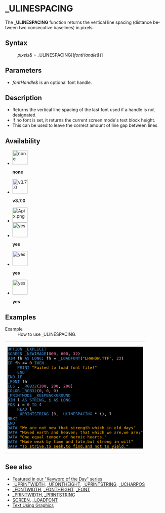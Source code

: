 <style>pre.codeide, pre.outputfixed, .outputcrt0 { background-color: #000 !important; color: #FFF !important; }</style><!DOCTYPE html>
<html class="client-nojs" dir="ltr" lang="en">
<head>
<title>_ULINESPACING - QB64 Phoenix Edition Wiki</title>
</head>
<body class="mediawiki ltr sitedir-ltr mw-hide-empty-elt ns-0 ns-subject page-ULINESPACING rootpage-ULINESPACING skin-vector action-view skin-vector-legacy vector-feature-language-in-header-enabled vector-feature-language-in-main-page-header-disabled vector-feature-language-alert-in-sidebar-disabled vector-feature-sticky-header-disabled vector-feature-sticky-header-edit-disabled vector-feature-table-of-contents-disabled vector-feature-visual-enhancement-next-disabled">
<div class="mw-body" id="content" role="main">
<a id="top"></a>
<h1 class="firstHeading mw-first-heading" id="firstHeading">_ULINESPACING</h1>
<div class="vector-body" id="bodyContent">
<div class="mw-body-content mw-content-ltr" dir="ltr" id="mw-content-text" lang="en"><div class="mw-parser-output"><p>The <b>_ULINESPACING</b> function returns the vertical line spacing (distance between two consecutive baselines) in pixels.
</p>
<h2><span class="mw-headline" id="Syntax">Syntax</span></h2>
<dl><dd><i>pixels&amp;</i> = <a class="mw-selflink selflink">_ULINESPACING</a>[(<i>fontHandle&amp;</i>)]</dd></dl>
<p>
</p>
<h2><span class="mw-headline" id="Parameters">Parameters</span></h2>
<ul><li><i>fontHandle&amp;</i> is an optional font handle.</li></ul>
<p>
</p>
<h2><span class="mw-headline" id="Description">Description</span></h2>
<ul><li>Returns the vertical line spacing of the last font used if a handle is not designated.</li>
<li>If no font is set, it returns the current screen mode's text block height.</li>
<li>This can be used to leave the correct amount of line gap between lines.</li></ul>
<p>
</p>
<h2><span class="mw-headline" id="Availability">Availability</span></h2>
<ul class="gallery mw-gallery-nolines">
<li class="gallerybox" style="width: 53px"><div style="width: 53px">
<div class="thumb" style="width: 48px;"><div style="margin:0px auto;"><a class="image" href="File:Qb64.png" title="none"><img alt="none" decoding="async" height="48" src="/qb64wiki/images/9/91/Qb64.png" width="48"/></a></div></div>
<div class="gallerytext">
<p><b>none</b>
</p>
</div>
</div></li>
<li class="gallerybox" style="width: 53px"><div style="width: 53px">
<div class="thumb" style="width: 48px;"><div style="margin:0px auto;"><a class="image" href="File:Qbpe.png" title="v3.7.0"><img alt="v3.7.0" decoding="async" height="48" src="/qb64wiki/images/0/07/Qbpe.png" width="48"/></a></div></div>
<div class="gallerytext">
<p><b>v3.7.0</b>
</p>
</div>
</div></li>
<li class="gallerybox" style="width: 53px"><div style="width: 53px">
<div class="thumb" style="width: 48px;"><div style="margin:0px auto;"><a class="image" href="File:Apix.png"><img alt="Apix.png" decoding="async" height="48" src="/qb64wiki/images/5/5f/Apix.png" width="48"/></a></div></div>
<div class="gallerytext">
</div>
</div></li>
<li class="gallerybox" style="width: 53px"><div style="width: 53px">
<div class="thumb" style="width: 48px;"><div style="margin:0px auto;"><a class="image" href="File:Win.png" title="yes"><img alt="yes" decoding="async" height="48" src="/qb64wiki/images/2/29/Win.png" width="48"/></a></div></div>
<div class="gallerytext">
<p><b>yes</b>
</p>
</div>
</div></li>
<li class="gallerybox" style="width: 53px"><div style="width: 53px">
<div class="thumb" style="width: 48px;"><div style="margin:0px auto;"><a class="image" href="File:Lnx.png" title="yes"><img alt="yes" decoding="async" height="48" src="/qb64wiki/images/7/7a/Lnx.png" width="48"/></a></div></div>
<div class="gallerytext">
<p><b>yes</b>
</p>
</div>
</div></li>
<li class="gallerybox" style="width: 53px"><div style="width: 53px">
<div class="thumb" style="width: 48px;"><div style="margin:0px auto;"><a class="image" href="File:Osx.png" title="yes"><img alt="yes" decoding="async" height="48" src="/qb64wiki/images/2/22/Osx.png" width="48"/></a></div></div>
<div class="gallerytext">
<p><b>yes</b>
</p>
</div>
</div></li>
</ul>
<p>
</p>
<h2><span class="mw-headline" id="Examples">Examples</span></h2>
<dl><dt>Example</dt>
<dd>How to use <a class="mw-selflink selflink">_ULINESPACING</a>.</dd></dl>
<table cellpadding="15px" width="100%">
<tbody><tr>
<td><pre class="codeide"><a href="OPTION" title="OPTION"><span style="color:#4593D8;">OPTION</span></a> <a class="mw-redirect" href="EXPLICIT" title="EXPLICIT"><span style="color:#4593D8;">_EXPLICIT</span></a>
<a href="SCREEN" title="SCREEN"><span style="color:#4593D8;">SCREEN</span></a> <a href="NEWIMAGE" title="NEWIMAGE"><span style="color:#4593D8;">_NEWIMAGE</span></a>(<span style="color:#F580B1;">800</span>, <span style="color:#F580B1;">600</span>, <span style="color:#F580B1;">32</span>)
<a href="DIM" title="DIM"><span style="color:#4593D8;">DIM</span></a> fh <a href="AS" title="AS"><span style="color:#4593D8;">AS</span></a> <a href="LONG" title="LONG"><span style="color:#4593D8;">LONG</span></a>: fh = <a href="LOADFONT" title="LOADFONT"><span style="color:#4593D8;">_LOADFONT</span></a>(<span style="color:#FFB100;">"LHANDW.TTF"</span>, <span style="color:#F580B1;">23</span>)
<a class="mw-redirect" href="IF" title="IF"><span style="color:#4593D8;">IF</span></a> fh &lt;= <span style="color:#F580B1;">0</span> <a href="THEN" title="THEN"><span style="color:#4593D8;">THEN</span></a>
    <a href="PRINT" title="PRINT"><span style="color:#4593D8;">PRINT</span></a> <span style="color:#FFB100;">"Failed to load font file!"</span>
    <a href="END" title="END"><span style="color:#4593D8;">END</span></a>
<a class="mw-redirect" href="END_IF" title="END IF"><span style="color:#4593D8;">END IF</span></a>
<a href="FONT" title="FONT"><span style="color:#4593D8;">_FONT</span></a> fh
<a href="CLS" title="CLS"><span style="color:#4593D8;">CLS</span></a> , <a href="RGB32" title="RGB32"><span style="color:#4593D8;">_RGB32</span></a>(<span style="color:#F580B1;">200</span>, <span style="color:#F580B1;">200</span>, <span style="color:#F580B1;">200</span>)
<a href="COLOR" title="COLOR"><span style="color:#4593D8;">COLOR</span></a> <a href="RGB32" title="RGB32"><span style="color:#4593D8;">_RGB32</span></a>(<span style="color:#F580B1;">0</span>, <span style="color:#F580B1;">0</span>, <span style="color:#F580B1;">0</span>)
<a href="PRINTMODE" title="PRINTMODE"><span style="color:#4593D8;">_PRINTMODE</span></a> <a class="mw-redirect" href="KEEPBACKGROUND" title="KEEPBACKGROUND"><span style="color:#4593D8;">_KEEPBACKGROUND</span></a>
<a href="DIM" title="DIM"><span style="color:#4593D8;">DIM</span></a> l <a href="AS" title="AS"><span style="color:#4593D8;">AS</span></a> <a href="STRING" title="STRING"><span style="color:#4593D8;">STRING</span></a>, i <a href="AS" title="AS"><span style="color:#4593D8;">AS</span></a> <a href="LONG" title="LONG"><span style="color:#4593D8;">LONG</span></a>
<a href="FOR" title="FOR"><span style="color:#4593D8;">FOR</span></a> i = <span style="color:#F580B1;">0</span> <a href="TO" title="TO"><span style="color:#4593D8;">TO</span></a> <span style="color:#F580B1;">4</span>
    <a href="READ" title="READ"><span style="color:#4593D8;">READ</span></a> l
    <a href="UPRINTSTRING" title="UPRINTSTRING"><span style="color:#4593D8;">_UPRINTSTRING</span></a> (<span style="color:#F580B1;">0</span>, <a class="mw-selflink selflink"><span style="color:#4593D8;">_ULINESPACING</span></a> * i), l
<a href="NEXT" title="NEXT"><span style="color:#4593D8;">NEXT</span></a>
<a href="END" title="END"><span style="color:#4593D8;">END</span></a>
<a href="DATA" title="DATA"><span style="color:#4593D8;">DATA</span></a> <span style="color:#FFB100;">"We are not now that strength which in old days"</span>
<a href="DATA" title="DATA"><span style="color:#4593D8;">DATA</span></a> <span style="color:#FFB100;">"Moved earth and heaven; that which we are,we are;"</span>
<a href="DATA" title="DATA"><span style="color:#4593D8;">DATA</span></a> <span style="color:#FFB100;">"One equal temper of heroic hearts,"</span>
<a href="DATA" title="DATA"><span style="color:#4593D8;">DATA</span></a> <span style="color:#FFB100;">"Made weak by time and fate,but strong in will"</span>
<a href="DATA" title="DATA"><span style="color:#4593D8;">DATA</span></a> <span style="color:#FFB100;">"To strive,to seek,to find,and not to yield."</span>
</pre>
</td></tr></tbody></table>
<p>
</p>
<h2><span class="mw-headline" id="See_also">See also</span></h2>
<ul><li><a class="external text" href="https://qb64phoenix.com/forum/showthread.php?tid=2819" rel="nofollow">Featured in our "Keyword of the Day" series</a></li>
<li><a href="UPRINTWIDTH" title="UPRINTWIDTH">_UPRINTWIDTH</a>, <a href="UFONTHEIGHT" title="UFONTHEIGHT">_UFONTHEIGHT</a>, <a href="UPRINTSTRING" title="UPRINTSTRING">_UPRINTSTRING</a>, <a href="UCHARPOS" title="UCHARPOS">_UCHARPOS</a></li>
<li><a href="FONTWIDTH" title="FONTWIDTH">_FONTWIDTH</a>, <a href="FONTHEIGHT" title="FONTHEIGHT">_FONTHEIGHT</a>, <a href="FONT" title="FONT">_FONT</a></li>
<li><a href="PRINTWIDTH" title="PRINTWIDTH">_PRINTWIDTH</a>, <a href="PRINTSTRING" title="PRINTSTRING">_PRINTSTRING</a></li>
<li><a href="SCREEN" title="SCREEN">SCREEN</a>, <a href="LOADFONT" title="LOADFONT">_LOADFONT</a></li>
<li><a href="Text_Using_Graphics" title="Text Using Graphics">Text Using Graphics</a></li></ul>
<p>
</p>
<!-- 
NewPP limit report
Cached time: 20240715062626
Cache expiry: 86400
Reduced expiry: false
Complications: [show‐toc]
CPU time usage: 0.052 seconds
Real time usage: 0.071 seconds
Preprocessor visited node count: 474/1000000
Post‐expand include size: 3702/2097152 bytes
Template argument size: 834/2097152 bytes
Highest expansion depth: 4/100
Expensive parser function count: 0/100
Unstrip recursion depth: 0/20
Unstrip post‐expand size: 2634/5000000 bytes
-->
<!--
Transclusion expansion time report (%,ms,calls,template)
100.00%   45.026      1 -total
  6.84%    3.080     37 Template:Cl
  5.29%    2.382      1 Template:CodeStart
  5.19%    2.337     21 Template:Text
  4.88%    2.199      1 Template:PageNavigation
  4.56%    2.055      1 Template:CodeEnd
  4.54%    2.044      1 Template:PageSyntax
  4.47%    2.015      1 Template:PageExamples
  4.26%    1.920      3 Template:Parameter
  4.24%    1.907      1 Template:PageDescription
-->
<!-- Saved in parser cache with key qb64pnix_mw19894-mwmb_:pcache:idhash:1217-0!canonical and timestamp 20240715062625 and revision id 9014.
 -->
</div>
</div>
</div>
</div>
</body>
</html>